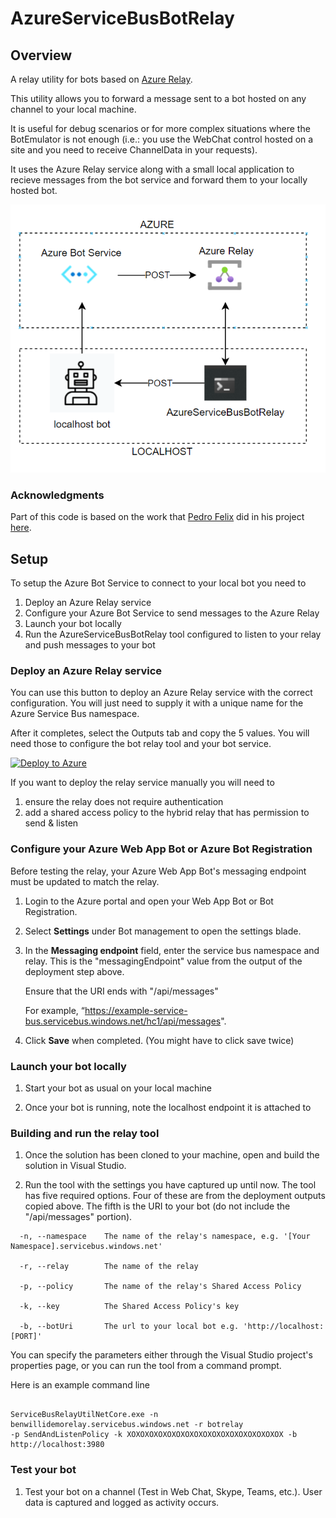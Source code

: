 # AzureServiceBusBotRelay

## Overview

A relay utility for bots based on [Azure Relay](https://docs.microsoft.com/en-us/azure/azure-relay/relay-what-is-it).  

This utility allows you to forward a message sent to a bot hosted on any channel to your local machine.

It is useful for debug scenarios or for more complex situations where the BotEmulator is not enough (i.e.: you use the WebChat control hosted on a site and you need to receive ChannelData in your requests).

It uses the Azure Relay service along with a small local application to recieve messages from the bot service and forward them to your locally hosted bot.

![architecture diagram](Docs/architecture.png)

### Acknowledgments

Part of this code is based on the work that [Pedro Felix](https://github.com/pmhsfelix) did in his project [here](https://github.com/pmhsfelix/WebApi.Explorations.ServiceBusRelayHost).

## Setup

To setup the Azure Bot Service to connect to your local bot you need to

1. Deploy an Azure Relay service
2. Configure your Azure Bot Service to send messages to the Azure Relay
3. Launch your bot locally
4. Run the AzureServiceBusBotRelay tool configured to listen to your relay and push messages to your bot

### Deploy an Azure Relay service

You can use this button to deploy an Azure Relay service with the correct configuration. You will just need to supply it with a unique name for the Azure Service Bus namespace.

After it completes, select the Outputs tab and copy the 5 values. You will need those to configure the bot relay tool and your bot service.

[![Deploy to Azure](https://aka.ms/deploytoazurebutton)](https://portal.azure.com/#create/Microsoft.Template/uri/https%3A%2F%2Fraw.githubusercontent.com%2Fnegativeeddy%2FAzureServiceBusBotRelay%2Fcommandline%2FDeployment%2Fdeploy.json)

If you want to deploy the relay service manually you will need to

1. ensure the relay does not require authentication
2. add a shared access policy to the hybrid relay that has permission to send & listen

### Configure your Azure Web App Bot or Azure Bot Registration

Before testing the relay, your Azure Web App Bot's messaging endpoint must be updated to match the relay.

1. Login to the Azure portal and open your Web App Bot or Bot Registration.

2. Select **Settings** under Bot management to open the settings blade.

3. In the **Messaging endpoint** field, enter the service bus namespace and relay. This is the "messagingEndpoint" value from the output of the deployment step above.

    Ensure that the URI ends with "/api/messages"

    For example, “https://example-service-bus.servicebus.windows.net/hc1/api/messages".

4. Click **Save** when completed. (You might have to click save twice)

### Launch your bot locally

1. Start your bot as usual on your local machine

2. Once your bot is running, note the localhost endpoint it is attached to

### Building and run the relay tool

1. Once the solution has been cloned to your machine, open and build the solution in Visual Studio.

2. Run the tool with the settings you have captured up until now. The tool has five required options. Four of these are from the deployment outputs copied above. The fifth is the URI to your bot (do not include the "/api/messages" portion). 

````text
  -n, --namespace    The name of the relay's namespace, e.g. '[Your Namespace].servicebus.windows.net'

  -r, --relay        The name of the relay

  -p, --policy       The name of the relay's Shared Access Policy

  -k, --key          The Shared Access Policy's key

  -b, --botUri       The url to your local bot e.g. 'http://localhost:[PORT]'
````

You can specify the parameters either through the Visual Studio project's properties page, or you can run the tool from a command prompt.

Here is an example command line 

````text

ServiceBusRelayUtilNetCore.exe -n benwillidemorelay.servicebus.windows.net -r botrelay 
-p SendAndListenPolicy -k XOXOXOXOXOXOXOXOXOXOXOXOXOXOXOXOXOX -b http://localhost:3980
````

### Test your bot

1. Test your bot on a channel (Test in Web Chat, Skype, Teams, etc.). User data is captured and logged as activity occurs.
